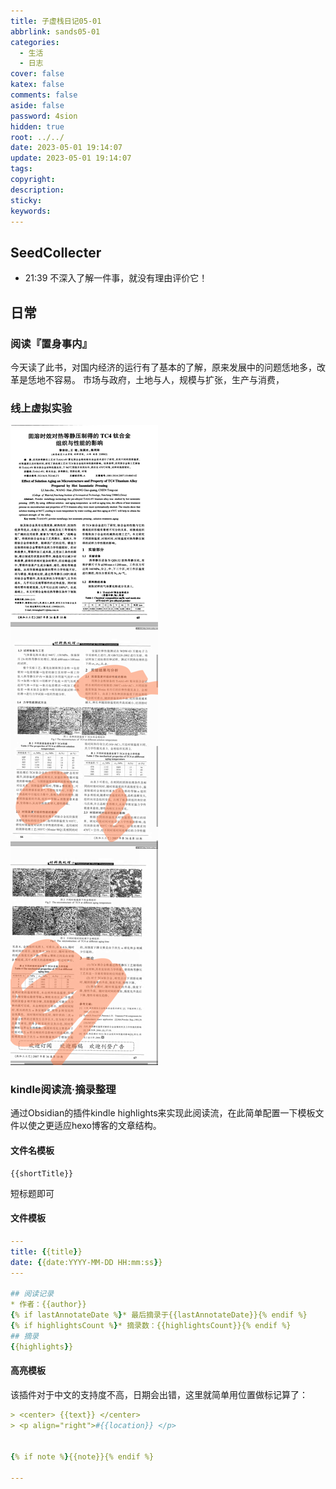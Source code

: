 ```yaml
---
title: 子虚栈日记05-01
abbrlink: sands05-01
categories:
  - 生活
  - 日志
cover: false
katex: false
comments: false
aside: false
password: 4sion
hidden: true
root: ../../
date: 2023-05-01 19:14:07
update: 2023-05-01 19:14:07
tags:
copyright:
description:
sticky:
keywords:
---
```


## SeedCollecter
- 21:39 不深入了解一件事，就没有理由评价它！


## 日常
### 阅读『置身事内』
今天读了此书，对国内经济的运行有了基本的了解，原来发展中的问题恁地多，改革是恁地不容易。
市场与政府，土地与人，规模与扩张，生产与消费，


### 线上虚拟实验
![](../../../images/20230304/Screenshot_2023-05-01-19-13-18-949_com.cqvip.zlfassist-edit.jpg)

### kindle阅读流·摘录整理
通过Obsidian的插件kindle highlights来实现此阅读流，在此简单配置一下模板文件以使之更适应hexo博客的文章结构。

#### 文件名模板
```
{{shortTitle}}
```
短标题即可
 
#### 文件模板
``` yml
---
title: {{title}}
date: {{date:YYYY-MM-DD HH:mm:ss}}
---

## 阅读记录
* 作者：{{author}}
{% if lastAnnotateDate %}* 最后摘录于{{lastAnnotateDate}}{% endif %}
{% if highlightsCount %}* 摘录数：{{highlightsCount}}{% endif %}
## 摘录
{{highlights}}

```

#### 高亮模板
该插件对于中文的支持度不高，日期会出错，这里就简单用位置做标记算了：
```yaml
> <center> {{text}} </center>
> <p align="right">#{{location}} </p>


{% if note %}{{note}}{% endif %}

---

```

